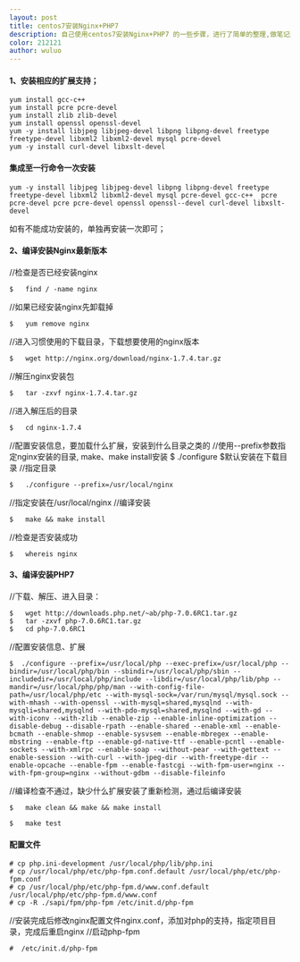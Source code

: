 ```yaml
---
layout: post
title: centos7安装Nginx+PHP7
description: 自己使用centos7安装Nginx+PHP7 的一些步骤，进行了简单的整理,做笔记进行记录，方便以后查阅…… 
color: 212121
author: wuluo
---
```


#### 1、安装相应的扩展支持；

```
yum install gcc-c++  
yum install pcre pcre-devel  
yum install zlib zlib-devel  
yum install openssl openssl-devel 
yum -y install libjpeg libjpeg-devel libpng libpng-devel freetype freetype-devel libxml2 libxml2-devel mysql pcre-devel
yum -y install curl-devel libxslt-devel
```


#### 集成至一行命令一次安装

```
yum -y install libjpeg libjpeg-devel libpng libpng-devel freetype freetype-devel libxml2 libxml2-devel mysql pcre-devel gcc-c++  pcre pcre-devel pcre pcre-devel openssl openssl--devel curl-devel libxslt-devel
```


如有不能成功安装的，单独再安装一次即可；

#### 2、编译安装Nginx最新版本
//检查是否已经安装nginx

```
$   find / -name nginx
```

//如果已经安装nginx先卸载掉   

```
$   yum remove nginx
```

//进入习惯使用的下载目录，下载想要使用的nginx版本

```
$   wget http://nginx.org/download/nginx-1.7.4.tar.gz
```

//解压nginx安装包

```
$   tar -zxvf nginx-1.7.4.tar.gz
```

//进入解压后的目录

```
$   cd nginx-1.7.4
```

//配置安装信息，要加载什么扩展，安装到什么目录之类的
//使用--prefix参数指定nginx安装的目录,
make、make install安装
$   ./configure  $默认安装在下载目录
//指定目录

```
$   ./configure --prefix=/usr/local/nginx
```
 
//指定安装在/usr/local/nginx
//编译安装

```
$   make && make install
```


//检查是否安装成功

```
$   whereis nginx
```


#### 3、编译安装PHP7
//下载、解压、进入目录：

```
$   wget http://downloads.php.net/~ab/php-7.0.6RC1.tar.gz
$   tar -zxvf php-7.0.6RC1.tar.gz
$   cd php-7.0.6RC1
```

//配置安装信息、扩展

```
$  ./configure --prefix=/usr/local/php --exec-prefix=/usr/local/php --bindir=/usr/local/php/bin --sbindir=/usr/local/php/sbin --includedir=/usr/local/php/include --libdir=/usr/local/php/lib/php --mandir=/usr/local/php/php/man --with-config-file-path=/usr/local/php/etc --with-mysql-sock=/var/run/mysql/mysql.sock --with-mhash --with-openssl --with-mysql=shared,mysqlnd --with-mysqli=shared,mysqlnd --with-pdo-mysql=shared,mysqlnd --with-gd --with-iconv --with-zlib --enable-zip --enable-inline-optimization --disable-debug --disable-rpath --enable-shared --enable-xml --enable-bcmath --enable-shmop --enable-sysvsem --enable-mbregex --enable-mbstring --enable-ftp --enable-gd-native-ttf --enable-pcntl --enable-sockets --with-xmlrpc --enable-soap --without-pear --with-gettext --enable-session --with-curl --with-jpeg-dir --with-freetype-dir --enable-opcache --enable-fpm --enable-fastcgi --with-fpm-user=nginx --with-fpm-group=nginx --without-gdbm --disable-fileinfo
```

//编译检查不通过，缺少什么扩展安装了重新检测，通过后编译安装

```
$   make clean && make && make install

$   make test
```


#### 配置文件

```
# cp php.ini-development /usr/local/php/lib/php.ini
# cp /usr/local/php/etc/php-fpm.conf.default /usr/local/php/etc/php-fpm.conf
# cp /usr/local/php/etc/php-fpm.d/www.conf.default /usr/local/php/etc/php-fpm.d/www.conf
# cp -R ./sapi/fpm/php-fpm /etc/init.d/php-fpm
```


//安装完成后修改nginx配置文件nginx.conf，添加对php的支持，指定项目目录，完成后重启nginx
//启动php-fpm

```
#  /etc/init.d/php-fpm
```





